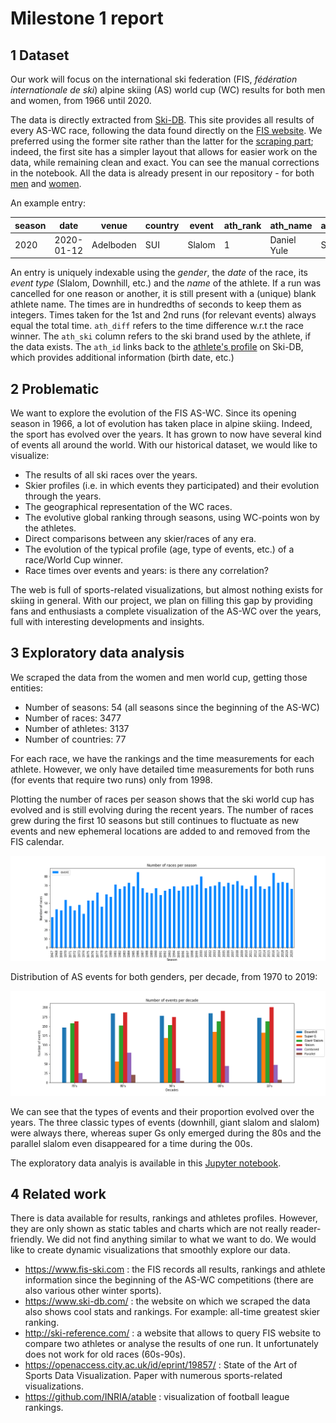 # Milestone 1 report

## 1 Dataset

Our work will focus on the international ski federation (FIS, *fédération internationale de ski*) alpine skiing (AS) world cup (WC) results for both men and women, from 1966 until 2020.

The data is directly extracted from [Ski-DB](https://www.ski-db.com/).
This site provides all results of every AS-WC race, following the data found directly on the [FIS website](https://www.fis-ski.com/DB/general/calendar-results.html?eventselection=results&sectorcode=AL&categorycode=WC).
We preferred using the former site rather than the latter for the [scraping part](/parser/parser.ipynb); indeed, the first site has a simpler layout that allows for easier work on the data, while remaining clean and exact.
You can see the manual corrections in the notebook.
All the data is already present in our repository - for both [men](/data/wcm.csv) and [women](/data/wcf.csv).

An example entry:

| season | date | venue | country | event | ath_rank | ath_name | ath_country | ath_time_run_1 | ath_time_run_2 | ath_time | ath_time_diff | ath_ski | ath_id |
| --- | --- | --- | --- | --- | --- | --- | --- | --- | --- | --- | --- | --- | --- |
| 2020 | 2020-01-12 | Adelboden | SUI | Slalom | 1 | Daniel Yule | SUI | 5315 | 5558 | 10873 | 0 | Fischer | daniel_yule_sui_511996 |

An entry is uniquely indexable using the *gender*, the *date* of the race, its *event type* (Slalom, Downhill, etc.) and the *name* of the athlete.
If a run was cancelled for one reason or another, it is still present with a (unique) blank athlete name.
The times are in hundredths of seconds to keep them as integers.
Times taken for the 1st and 2nd runs (for relevant events) always equal the total time.
`ath_diff` refers to the time difference w.r.t the race winner.
The `ath_ski` column refers to the ski brand used by the athlete, if the data exists.
The `ath_id` links back to the [athlete's profile](https://ski-db.com/db/profiles/daniel_yule_sui_511996.php) on Ski-DB, which provides additional information (birth date, etc.)

## 2 Problematic

We want to explore the evolution of the FIS AS-WC.
Since its opening season in 1966, a lot of evolution has taken place in alpine skiing.
Indeed, the sport has evolved over the years.
It has grown to now have several kind of events all around the world.
With our historical dataset, we would like to visualize:

- The results of all ski races over the years.
- Skier profiles (i.e. in which events they participated) and their evolution through the years.
- The geographical representation of the WC races.
- The evolutive global ranking through seasons, using WC-points won by the athletes.
- Direct comparisons between any skier/races of any era.
- The evolution of the typical profile (age, type of events, etc.) of a race/World Cup winner.
- Race times over events and years: is there any correlation?

The web is full of sports-related visualizations, but almost nothing exists for skiing in general.
With our project, we plan on filling this gap by providing fans and enthusiasts a complete visualization of the AS-WC over the years, full with interesting developments and insights.

## 3 Exploratory data analysis

We scraped the data from the women and men world cup, getting those entities:

- Number of seasons: 54 (all seasons since the beginning of the AS-WC)
- Number of races: 3477
- Number of athletes: 3137
- Number of countries: 77

For each race, we have the rankings and the time measurements for each athlete.
However, we only have detailed time measurements for both runs (for events that require two runs) only from 1998.

Plotting the number of races per season shows that the ski world cup has evolved and is still evolving during the recent years.
The number of races grew during the first 10 seasons but still continues to fluctuate as new events and new ephemeral locations are added to and removed from the FIS calendar.

![races per year](races_per_year.png)

Distribution of AS events for both genders, per decade, from 1970 to 2019:

![events per decades](events_per_decades.png)

We can see that the types of events and their proportion evolved over the years.
The three classic types of events (downhill, giant slalom and slalom) were always there, whereas super Gs only emerged during the 80s and the parallel slalom even disappeared for a time during the 00s.

The exploratory data analyis is available in this [Jupyter notebook](/analysis/data_exploratory.ipynb).

## 4 Related work

There is data available for results, rankings and athletes profiles.
However, they are only shown as static tables and charts which are not really reader-friendly.
We did not find anything similar to what we want to do.
We would like to create dynamic visualizations that smoothly explore our data.

- https://www.fis-ski.com : the FIS records all results, rankings and athlete information since the beginning of the AS-WC competitions (there are also various other winter sports).
- https://www.ski-db.com/ : the website on which we scraped the data also shows cool stats and rankings.
  For example: all-time greatest skier ranking.
- http://ski-reference.com/ : a website that allows to query FIS website to compare two athletes or analyse the results of one run.
  It unfortunately does not work for old races (60s-90s).
- https://openaccess.city.ac.uk/id/eprint/19857/ : State of the Art of Sports Data Visualization.
  Paper with numerous sports-related visualizations.
- https://github.com/INRIA/atable : visualization of football league rankings.

